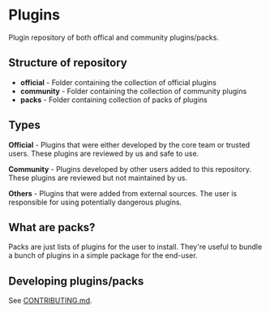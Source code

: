 # Plugins

Plugin repository of both offical and community plugins/packs.

## Structure of repository

- **official** - Folder containing the collection of official plugins
- **community** - Folder containing the collection of community plugins
- **packs** - Folder containing collection of packs of plugins

## Types

**Official** - Plugins that were either developed by the core team or trusted users. These plugins are reviewed by us and safe to use.

**Community** - Plugins developed by other users added to this repository. These plugins are reviewed but not maintained by us.

**Others** - Plugins that were added from external sources. The user is responsible for using potentially dangerous plugins.

## What are packs?

Packs are just lists of plugins for the user to install. They're useful to bundle a bunch of plugins in a simple package for the end-user.

## Developing plugins/packs

See [CONTRIBUTING.md](contributing.md).